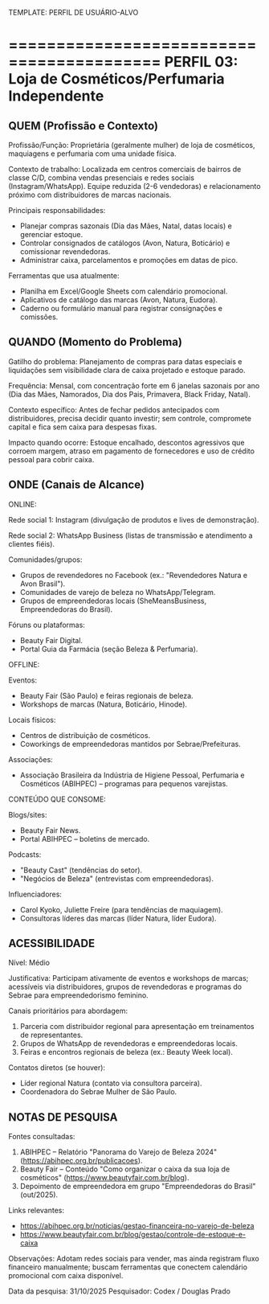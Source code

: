 TEMPLATE: PERFIL DE USUÁRIO-ALVO

==========================================
PERFIL 03: Loja de Cosméticos/Perfumaria Independente
==========================================

QUEM (Profissão e Contexto)
------------------------------------------
Profissão/Função:
Proprietária (geralmente mulher) de loja de cosméticos, maquiagens e perfumaria com uma unidade física.

Contexto de trabalho:
Localizada em centros comerciais de bairros de classe C/D, combina vendas presenciais e redes sociais (Instagram/WhatsApp). Equipe reduzida (2-6 vendedoras) e relacionamento próximo com distribuidores de marcas nacionais.

Principais responsabilidades:
- Planejar compras sazonais (Dia das Mães, Natal, datas locais) e gerenciar estoque.
- Controlar consignados de catálogos (Avon, Natura, Boticário) e comissionar revendedoras.
- Administrar caixa, parcelamentos e promoções em datas de pico.

Ferramentas que usa atualmente:
- Planilha em Excel/Google Sheets com calendário promocional.
- Aplicativos de catálogo das marcas (Avon, Natura, Eudora).
- Caderno ou formulário manual para registrar consignações e comissões.


QUANDO (Momento do Problema)
------------------------------------------
Gatilho do problema:
Planejamento de compras para datas especiais e liquidações sem visibilidade clara de caixa projetado e estoque parado.

Frequência:
Mensal, com concentração forte em 6 janelas sazonais por ano (Dia das Mães, Namorados, Dia dos Pais, Primavera, Black Friday, Natal).

Contexto específico:
Antes de fechar pedidos antecipados com distribuidores, precisa decidir quanto investir; sem controle, compromete capital e fica sem caixa para despesas fixas.

Impacto quando ocorre:
Estoque encalhado, descontos agressivos que corroem margem, atraso em pagamento de fornecedores e uso de crédito pessoal para cobrir caixa.


ONDE (Canais de Alcance)
------------------------------------------

ONLINE:

Rede social 1:
Instagram (divulgação de produtos e lives de demonstração).

Rede social 2:
WhatsApp Business (listas de transmissão e atendimento a clientes fiéis).

Comunidades/grupos:
- Grupos de revendedores no Facebook (ex.: "Revendedores Natura e Avon Brasil").
- Comunidades de varejo de beleza no WhatsApp/Telegram.
- Grupos de empreendedoras locais (SheMeansBusiness, Empreendedoras do Brasil).

Fóruns ou plataformas:
- Beauty Fair Digital.
- Portal Guia da Farmácia (seção Beleza & Perfumaria).


OFFLINE:

Eventos:
- Beauty Fair (São Paulo) e feiras regionais de beleza.
- Workshops de marcas (Natura, Boticário, Hinode).

Locais físicos:
- Centros de distribuição de cosméticos.
- Coworkings de empreendedoras mantidos por Sebrae/Prefeituras.

Associações:
- Associação Brasileira da Indústria de Higiene Pessoal, Perfumaria e Cosméticos (ABIHPEC) – programas para pequenos varejistas.


CONTEÚDO QUE CONSOME:

Blogs/sites:
- Beauty Fair News.
- Portal ABIHPEC – boletins de mercado.

Podcasts:
- "Beauty Cast" (tendências do setor).
- "Negócios de Beleza" (entrevistas com empreendedoras).

Influenciadores:
- Carol Kyoko, Juliette Freire (para tendências de maquiagem).
- Consultoras líderes das marcas (líder Natura, líder Eudora).


ACESSIBILIDADE
------------------------------------------
Nível: Médio

Justificativa:
Participam ativamente de eventos e workshops de marcas; acessíveis via distribuidores, grupos de revendedoras e programas do Sebrae para empreendedorismo feminino.

Canais prioritários para abordagem:
1. Parceria com distribuidor regional para apresentação em treinamentos de representantes.
2. Grupos de WhatsApp de revendedoras e empreendedoras locais.
3. Feiras e encontros regionais de beleza (ex.: Beauty Week local).

Contatos diretos (se houver):
- Líder regional Natura (contato via consultora parceira).
- Coordenadora do Sebrae Mulher de São Paulo.


NOTAS DE PESQUISA
------------------------------------------
Fontes consultadas:
1. ABIHPEC – Relatório "Panorama do Varejo de Beleza 2024" (https://abihpec.org.br/publicacoes).
2. Beauty Fair – Conteúdo "Como organizar o caixa da sua loja de cosméticos" (https://www.beautyfair.com.br/blog).
3. Depoimento de empreendedora em grupo "Empreendedoras do Brasil" (out/2025).

Links relevantes:
- https://abihpec.org.br/noticias/gestao-financeira-no-varejo-de-beleza
- https://www.beautyfair.com.br/blog/gestao/controle-de-estoque-e-caixa

Observações:
Adotam redes sociais para vender, mas ainda registram fluxo financeiro manualmente; buscam ferramentas que conectem calendário promocional com caixa disponível.

Data da pesquisa: 31/10/2025
Pesquisador: Codex / Douglas Prado
